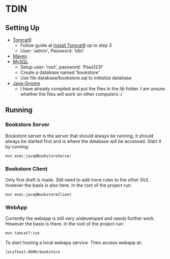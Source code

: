 # TDIN

## Setting Up

 - [Tomcat9](https://tomcat.apache.org/download-90.cgi)
   - Follow guide at [Install Tomcat9](https://www.osradar.com/how-to-install-tomcat-on-fedora-29/) up to step 3
   - User: 'admin', Password: 'tdin'
 - [Maven](http://maven.apache.org/)
 - [MySQL](https://www.mysql.com/downloads/)
   - Setup user: 'root', password: 'Pass123!'
   - Create a database named 'bookstore'
   - Use file database/bookstore.sql to initialize database
 - [Java-Gnome](http://java-gnome.sourceforge.net/)
   - I have already compiled and put the files in the <i>lib</i> folder. I am unsure whether the files will work on other computers :/


## Running

### Bookstore Server
Bookstore server is the server that should always be running, it should always be started first and is where the database will be accessed. 
Start it by running:

    mvn exec:java@BookstoreServer

### Bookstore Client
Only first draft is made. Still need to add more rules to the other GUI, however the basis is also here.
In the root of the project run:

    mvn exec:java@BookstoreClient

### WebApp

Currently the webapp is still very undeveloped and needs further work. However the basis is there.
In the root of the project run:

    mvn tomcat7:run
    
To start hosting a local webapp service. Then access webapp at:
   
    localhost:8000/bookstore

